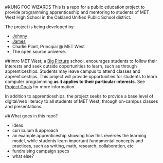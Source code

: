 #KUNG FOO WIZARDS
This is a repo for a public education project to provide programming apprenticeship and mentoring to students of MET West High School in the Oakland Unified Public School district.

The project is being developed by:

* [Johnny](https://github.com/NHQ)
* [James](https://github.com/substack)
* Charlie Plant, Principal @ MET West
* The open source universe.

##Intro
MET West, a [Big Picture](http://www.bigpicture.org/) school, encourages students to follow their interests and seek outside opportunities to learn, such as through apprenticeships.  Students may leave campus to attend classes and apprenticeships. This project will provide opportunities for students to learn computer programming __as it applies to their particular interests__.  See [Project Goals](/campaign/goals.md) for more information.

In addition to apprenticeships, the project seeks to provide a base level of digital/web literacy to all students of MET West, through on-campus classes and presentations.

##What goes in this repo?
* ideas
* curriculum & approach
* an example apprenticeship showing how this reverses the learning model, while students learn important fundamental concepts and practices, such as writing, math, research, collaboration, etc
* fundraising campaign specs
* what else?